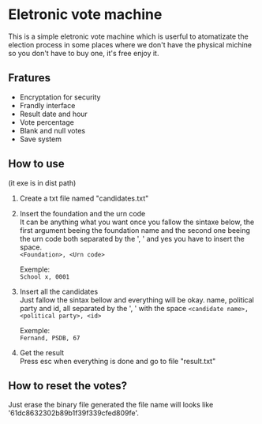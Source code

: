 # Eletronic vote machine

This is a simple eletronic vote machine which is userful to atomatizate the 
election process in some places where we don't have the physical michine so 
you don't have to buy one, it's free enjoy it.

## Fratures

 - Encryptation for security
 - Frandly interface
 - Result date and hour
 - Vote percentage
 - Blank and null votes
 - Save system

## How to use
 (it exe is in dist path)
 
 1. Create a txt file named "candidates.txt"

 2. Insert the foundation and the urn code  
    It can be anything what you want once you fallow the sintaxe below,
the first argument beeing the foundation name and the second one beeing the urn code
both separated by the ', ' and yes you have to insert the space.  
    `<Foundation>, <Urn code>`  

    Exemple:  
    `School x, 0001`

 3. Insert all the candidates  
    Just fallow the sintax bellow and everything will be okay. name,
political party and id, all separated by the ', ' with the space
    `<candidate name>, <political party>, <id>`

    Exemple:  
    `Fernand, PSDB, 67`

 4. Get the result  
    Press esc when everything is done and go to file "result.txt"

## How to reset the votes?
 Just erase the binary file generated the file name will looks like '61dc8632302b89b1f39f339cfed809fe'.
